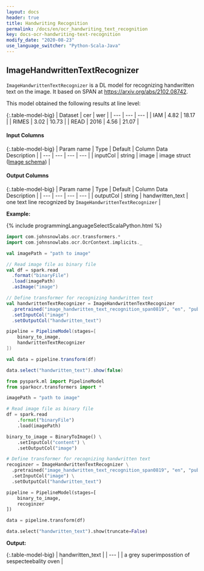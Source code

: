 ```yaml
---
layout: docs
header: true
title: Handwriting Recognition
permalink: /docs/en/ocr_handwriting_text_recognition
key: docs-ocr-handwriting-text-recognition
modify_date: "2020-08-23"
use_language_switcher: "Python-Scala-Java"
---
```


## ImageHandwrittenTextRecognizer

`ImageHandwrittenTextRecognizer` is a DL model for recognizing handwritten text on the image.
It based on SPAN at https://arxiv.org/abs/2102.08742.

This model obtained the following results at line level:

{:.table-model-big}
| Dataset	| cer |	wer |
| --- | --- | --- |
| IAM	| 4.82	| 18.17 |
| RIMES	| 3.02	| 10.73 |
| READ | 2016	| 4.56	| 21.07 |


#### Input Columns

{:.table-model-big}
| Param name | Type | Default | Column Data Description |
| --- | --- | --- | --- |
| inputCol | string | image | image struct ([Image schema](ocr_structures#image-schema)) |


#### Output Columns

{:.table-model-big}
| Param name | Type | Default | Column Data Description |
| --- | --- | --- | --- |
| outputCol | string | handwritten_text | one text line recognized by `ImageHandwrittenTextRecognizer` |


**Example:**

<div class="tabs-box pt0" markdown="1">

{% include programmingLanguageSelectScalaPython.html %}

```scala
import com.johnsnowlabs.ocr.transformers.*
import com.johnsnowlabs.ocr.OcrContext.implicits._

val imagePath = "path to image"

// Read image file as binary file
val df = spark.read
  .format("binaryFile")
  .load(imagePath)
  .asImage("image")

// Define transformer for recognizing handwritten text
val handwrittenTextRecognizer = ImageHandwrittenTextRecognizer
  .pretrained("image_handwritten_text_recognition_span0819", "en", "public/ocr/models")
  .setInputCol("image")
  .setOutputCol("handwritten_text")

pipeline = PipelineModel(stages=[
    binary_to_image,
    handwrittenTextRecognizer
])

val data = pipeline.transform(df)

data.select("handwritten_text").show(false)
```

```python
from pyspark.ml import PipelineModel
from sparkocr.transformers import *

imagePath = "path to image"

# Read image file as binary file
df = spark.read 
    .format("binaryFile")
    .load(imagePath)

binary_to_image = BinaryToImage() \
    .setInputCol("content") \
    .setOutputCol("image")

# Define transformer for recognizing handwritten text
recoginzer = ImageHandwrittenTextRecognizer \
  .pretrained("image_handwritten_text_recognition_span0819", "en", "public/ocr/models") \
  .setInputCol("image") \
  .setOutputCol("handwritten_text")

pipeline = PipelineModel(stages=[
    binary_to_image,
    recoginzer
])

data = pipeline.transform(df)

data.select("handwritten_text").show(truncate=False)
```

</div>

**Output:**

{:.table-model-big}
| handwritten_text |
| --- |
| a grey superimposstion of sespecteebality oven |
